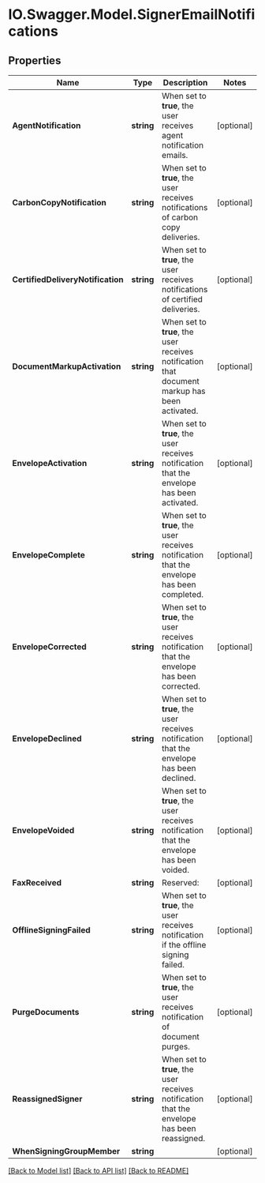 # IO.Swagger.Model.SignerEmailNotifications
## Properties

Name | Type | Description | Notes
------------ | ------------- | ------------- | -------------
**AgentNotification** | **string** | When set to **true**, the user receives agent notification emails. | [optional] 
**CarbonCopyNotification** | **string** | When set to **true**, the user receives notifications of carbon copy deliveries. | [optional] 
**CertifiedDeliveryNotification** | **string** | When set to **true**, the user receives notifications of certified deliveries. | [optional] 
**DocumentMarkupActivation** | **string** | When set to **true**, the user receives notification that document markup has been activated. | [optional] 
**EnvelopeActivation** | **string** | When set to **true**, the user receives notification that the envelope has been activated. | [optional] 
**EnvelopeComplete** | **string** | When set to **true**, the user receives notification that the envelope has been completed. | [optional] 
**EnvelopeCorrected** | **string** | When set to **true**, the user receives notification that the envelope has been corrected. | [optional] 
**EnvelopeDeclined** | **string** | When set to **true**, the user receives notification that the envelope has been declined. | [optional] 
**EnvelopeVoided** | **string** | When set to **true**, the user receives notification that the envelope has been voided. | [optional] 
**FaxReceived** | **string** | Reserved: | [optional] 
**OfflineSigningFailed** | **string** | When set to **true**, the user receives notification if the offline signing failed. | [optional] 
**PurgeDocuments** | **string** | When set to **true**, the user receives notification of document purges. | [optional] 
**ReassignedSigner** | **string** | When set to **true**, the user receives notification that the envelope has been reassigned. | [optional] 
**WhenSigningGroupMember** | **string** |  | [optional] 

[[Back to Model list]](../README.md#documentation-for-models) [[Back to API list]](../README.md#documentation-for-api-endpoints) [[Back to README]](../README.md)

